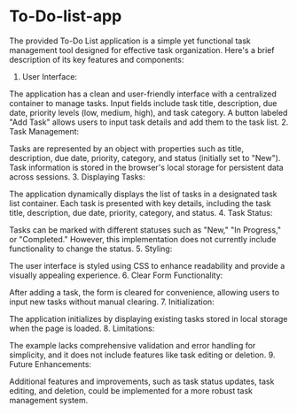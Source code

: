 # To-Do-list-app

The provided To-Do List application is a simple yet functional task management tool designed for effective task organization. Here's a brief description of its key features and components:

1. User Interface:

The application has a clean and user-friendly interface with a centralized container to manage tasks.
Input fields include task title, description, due date, priority levels (low, medium, high), and task category.
A button labeled "Add Task" allows users to input task details and add them to the task list.
2. Task Management:

Tasks are represented by an object with properties such as title, description, due date, priority, category, and status (initially set to "New").
Task information is stored in the browser's local storage for persistent data across sessions.
3. Displaying Tasks:

The application dynamically displays the list of tasks in a designated task list container.
Each task is presented with key details, including the task title, description, due date, priority, category, and status.
4. Task Status:

Tasks can be marked with different statuses such as "New," "In Progress," or "Completed." However, this implementation does not currently include functionality to change the status.
5. Styling:

The user interface is styled using CSS to enhance readability and provide a visually appealing experience.
6. Clear Form Functionality:

After adding a task, the form is cleared for convenience, allowing users to input new tasks without manual clearing.
7. Initialization:

The application initializes by displaying existing tasks stored in local storage when the page is loaded.
8. Limitations:

The example lacks comprehensive validation and error handling for simplicity, and it does not include features like task editing or deletion.
9. Future Enhancements:

Additional features and improvements, such as task status updates, task editing, and deletion, could be implemented for a more robust task management system.
